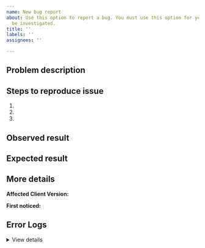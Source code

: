 ```yaml
---
name: New bug report
about: Use this option to report a bug. You must use this option for your report to
  be investigated.
title: ''
labels: ''
assignees: ''

---
```


<!-- You must use this template or your issue will be closed without investigation. Please see the guidelines. -->

## Problem description

<!-- Enter a concise description of your problem here -->

## Steps to reproduce issue

<!-- These steps are essential for us to be able to help you. Usually it is impossible to investigate reports unless they include steps we can follow ourselves, so please do your best to provide specific steps. -->
<!-- Make sure you find a way to completely and reliably reproduce the bug before writing your bug report. If there is no reliable way to reproduce the bug, we won't be able to help and will just close it. -->

1.
2.
3.

## Observed result

<!-- What do you see happen? -->

## Expected result

<!-- What did you expect to happen instead? -->

## More details
<!-- Providing more information will make it more likely the issue you are reporting can be fixed. -->

**Affected Client Version:** <!-- BOTH, OLD CLIENT or INOCHI CLIENT -->

<!-- Identifying the first version the issue started happening can help resolve the issue more quickly. -->

**First noticed:** <!-- e.g. worked fine before DAY or UPDATE version as per updater patch notes -->

## Error Logs

<!-- If you see a crash log file in your client folder /data files/logs/ , please copy and paste it to where it says "PASTE HERE" below. -->
<!-- Otherwise please go to Menu > About > Platform information and paste that information there instead. -->

<details><summary>View details</summary>

PASTE HERE

</details>
